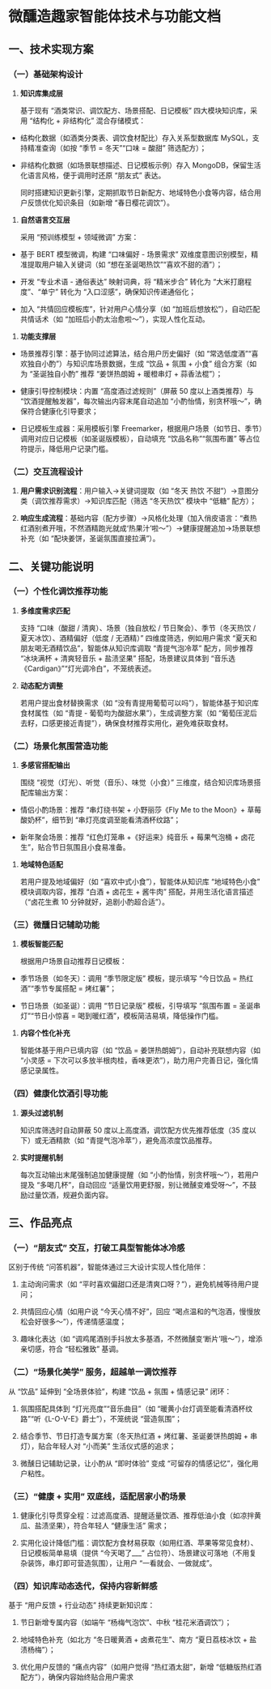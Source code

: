# 微醺造趣家智能体技术与功能文档

## 一、技术实现方案

### （一）基础架构设计



1.  **知识库集成层**

    基于现有 “酒类常识、调饮配方、场景搭配、日记模板” 四大模块知识库，采用 “结构化 + 非结构化” 混合存储模式：

*   结构化数据（如酒类分类表、调饮食材配比）存入关系型数据库 MySQL，支持精准查询（如按 “季节 = 冬天”“口味 = 酸甜” 筛选配方）；

*   非结构化数据（如场景联想描述、日记模板示例）存入 MongoDB，保留生活化语言风格，便于调用时还原 “朋友式” 表达。

    同时搭建知识更新引擎，定期抓取节日新配方、地域特色小食等内容，结合用户反馈优化知识条目（如新增 “春日樱花调饮”）。

1.  **自然语言交互层**

    采用 “预训练模型 + 领域微调” 方案：

*   基于 BERT 模型微调，构建 “口味偏好 - 场景需求” 双维度意图识别模型，精准提取用户输入关键词（如 “想在圣诞喝热饮”“喜欢不甜的酒”）；

*   开发 “专业术语 - 通俗表达” 映射词典，将 “精米步合” 转化为 “大米打磨程度”、“单宁” 转化为 “入口涩感”，确保知识传递通俗化；

*   加入 “共情回应模板库”，针对用户心情分享（如 “加班后想放松”），自动匹配共情话术（如 “加班后小酌太治愈啦～”），实现人性化互动。

1.  **功能支撑层**

*   场景推荐引擎：基于协同过滤算法，结合用户历史偏好（如 “常选低度酒”“喜欢独自小酌”）与知识库场景数据，生成 “饮品 + 氛围 + 小食” 组合方案（如为 “圣诞独自小酌” 推荐 “姜饼热朗姆 + 暖橙串灯 + 蒜香法棍”）；

*   健康引导控制模块：内置 “高度酒过滤规则”（屏蔽 50 度以上酒类推荐）与 “饮酒提醒触发器”，每次输出内容末尾自动追加 “小酌怡情，别贪杯哦～”，确保符合健康化引导要求；

*   日记模板生成器：采用模板引擎 Freemarker，根据用户场景（如节日、季节）调用对应日记模板（如圣诞版模板），自动填充 “饮品名称”“氛围布置” 等占位符提示，降低用户记录门槛。

### （二）交互流程设计



1.  **用户需求识别流程**：用户输入→关键词提取（如 “冬天 热饮 不甜”）→意图分类（调饮推荐需求）→知识库匹配（筛选 “冬天热饮” 模块中 “低糖” 配方）；

2.  **响应生成流程**：基础内容（配方步骤）→风格化处理（加入俏皮语言：“煮热红酒别煮开哦，不然酒精跑光就成‘热果汁’啦～”）→健康提醒追加→场景联想补充（如 “配块姜饼，圣诞氛围直接拉满”）。

## 二、关键功能说明

### （一）个性化调饮推荐功能



1.  **多维度需求匹配**

    支持 “口味（酸甜 / 清爽）、场景（独自放松 / 节日聚会）、季节（冬天热饮 / 夏天冰饮）、酒精偏好（低度 / 无酒精）” 四维度筛选，例如用户需求 “夏天和朋友喝无酒精饮品”，智能体从知识库调取 “青提气泡冷萃” 配方，同步推荐 “冰块满杯 + 清爽轻音乐 + 盐渍坚果” 搭配，场景建议具体到 “音乐选《Cardigan》”“灯光调冷白”，不笼统表述。

2.  **动态配方调整**

    若用户提出食材替换需求（如 “没有青提用葡萄可以吗”），智能体基于知识库食材属性（如 “青提 - 葡萄均为酸甜水果”），生成调整方案（如 “葡萄压泥后去籽，口感更接近青提”），确保食材推荐实用化，避免难获取食材。

### （二）场景化氛围营造功能



1.  **多感官搭配输出**

    围绕 “视觉（灯光）、听觉（音乐）、味觉（小食）” 三维度，结合知识库场景搭配库输出方案：

*   情侣小酌场景：推荐 “串灯绕书架 + 小野丽莎《Fly Me to the Moon》+ 草莓酸奶杯”，细节到 “串灯亮度调至能看清酒杯纹路”；

*   新年聚会场景：推荐 “红色灯笼串 +《好运来》纯音乐 + 莓果气泡桶 + 卤花生”，贴合节日氛围且小食易准备。

1.  **地域特色适配**

    若用户提及地域偏好（如 “喜欢中式小食”），智能体从知识库 “地域特色小食” 模块调取内容，推荐 “白酒 + 卤花生 + 酱牛肉” 搭配，并用生活化语言描述（“卤花生煮 10 分钟就好，追剧小酌超合适”）。

### （三）微醺日记辅助功能



1.  **模板智能匹配**

    根据用户场景自动推荐日记模板：

*   季节场景（如冬天）：调用 “季节限定版” 模板，提示填写 “今日饮品 = 热红酒”“季节专属搭配 = 烤红薯”；

*   节日场景（如圣诞）：调用 “节日记录版” 模板，引导填写 “氛围布置 = 圣诞串灯”“节日小惊喜 = 喝到暖红酒”，模板简洁易填，降低操作门槛。

1.  **内容个性化补充**

    智能体基于用户已填内容（如 “饮品 = 姜饼热朗姆”），自动补充联想内容（如 “小灵感 = 下次可以多放半根肉桂，香味更浓”），助力用户完善日记，强化情感记录属性。

### （四）健康化饮酒引导功能



1.  **源头过滤机制**

    知识库筛选时自动屏蔽 50 度以上高度酒，调饮配方优先推荐低度（35 度以下）或无酒精款（如 “青提气泡冷萃”），避免高浓度饮品推荐。

2.  **实时提醒机制**

    每次互动输出末尾强制追加健康提醒（如 “小酌怡情，别贪杯哦～”），若用户提及 “多喝几杯”，自动回应 “适量饮用更舒服，别让微醺变难受呀～”，不鼓励过量饮酒，规避负面内容。

## 三、作品亮点

### （一）“朋友式” 交互，打破工具型智能体冰冷感

区别于传统 “问答机器”，智能体通过三大设计实现人性化陪伴：



1.  主动询问需求（如 “平时喜欢偏甜口还是清爽口呀？”），避免机械等待用户提问；

2.  共情回应心情（如用户说 “今天心情不好”，回应 “喝点温和的气泡酒，慢慢放松会好很多～”），传递情感温度；

3.  趣味化表达（如 “调鸡尾酒别手抖放太多基酒，不然微醺变‘断片’哦～”），增添亲切感，符合 “轻松雅致” 基调。

### （二）“场景化美学” 服务，超越单一调饮推荐

从 “饮品” 延伸到 “全场景体验”，构建 “饮品 + 氛围 + 情感记录” 闭环：



1.  氛围搭配具体到 “灯光亮度”“音乐曲目”（如 “暖黄小台灯调至能看清酒杯纹路”“听《L-O-V-E》爵士”），不笼统说 “营造氛围”；

2.  结合季节、节日打造专属方案（冬天热红酒 + 烤红薯、圣诞姜饼热朗姆 + 串灯），贴合年轻人对 “小而美” 生活仪式感的追求；

3.  微醺日记辅助记录，让小酌从 “即时体验” 变成 “可留存的情感记忆”，强化用户粘性。

### （三）“健康 + 实用” 双底线，适配居家小酌场景



1.  健康化引导贯穿全程：过滤高度酒、提醒适量饮酒、推荐低油小食（如凉拌黄瓜、盐渍坚果），符合年轻人 “健康生活” 需求；

2.  实用化设计降低门槛：调饮配方食材易获取（如用红酒、苹果等常见食材）、日记模板简单易填（提供 “今天喝了\_\_\_” 占位符）、场景建议可落地（不用复杂装饰，串灯即可营造氛围），让用户 “一看就会、一做就成”。

### （四）知识库动态迭代，保持内容新鲜感

基于 “用户反馈 + 行业动态” 持续更新知识库：



1.  节日新增专属内容（如端午 “杨梅气泡饮”、中秋 “桂花米酒调饮”）；

2.  地域特色补充（如北方 “冬日暖黄酒 + 卤煮花生”、南方 “夏日荔枝冰饮 + 盐渍杨梅”）；

3.  优化用户反馈的 “痛点内容”（如用户觉得 “热红酒太甜”，新增 “低糖版热红酒配方”），确保内容始终贴合用户需求
